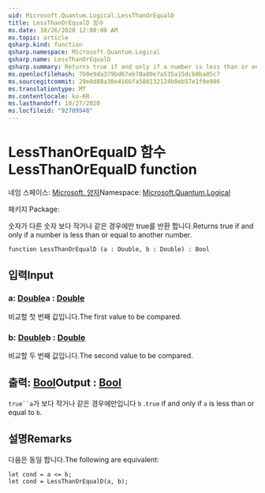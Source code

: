```yaml
---
uid: Microsoft.Quantum.Logical.LessThanOrEqualD
title: LessThanOrEqualD 함수
ms.date: 10/26/2020 12:00:00 AM
ms.topic: article
qsharp.kind: function
qsharp.namespace: Microsoft.Quantum.Logical
qsharp.name: LessThanOrEqualD
qsharp.summary: Returns true if and only if a number is less than or equal to another number.
ms.openlocfilehash: 7b0e9da379bd67eb78a80e7a535a15dcb8ba85c7
ms.sourcegitcommit: 29e0d88a30e4166fa580132124b0eb57e1f0e986
ms.translationtype: MT
ms.contentlocale: ko-KR
ms.lasthandoff: 10/27/2020
ms.locfileid: "92709948"
---
```

# <a name="lessthanorequald-function"></a><span data-ttu-id="ad10c-102">LessThanOrEqualD 함수</span><span class="sxs-lookup"><span data-stu-id="ad10c-102">LessThanOrEqualD function</span></span>

<span data-ttu-id="ad10c-103">네임 스페이스: [Microsoft. 양자](xref:Microsoft.Quantum.Logical)</span><span class="sxs-lookup"><span data-stu-id="ad10c-103">Namespace: [Microsoft.Quantum.Logical](xref:Microsoft.Quantum.Logical)</span></span>

<span data-ttu-id="ad10c-104">패키지 [](https://nuget.org/packages/)</span><span class="sxs-lookup"><span data-stu-id="ad10c-104">Package: [](https://nuget.org/packages/)</span></span>


<span data-ttu-id="ad10c-105">숫자가 다른 숫자 보다 작거나 같은 경우에만 true를 반환 합니다.</span><span class="sxs-lookup"><span data-stu-id="ad10c-105">Returns true if and only if a number is less than or equal to another number.</span></span>

```qsharp
function LessThanOrEqualD (a : Double, b : Double) : Bool
```


## <a name="input"></a><span data-ttu-id="ad10c-106">입력</span><span class="sxs-lookup"><span data-stu-id="ad10c-106">Input</span></span>

### <a name="a--double"></a><span data-ttu-id="ad10c-107">a: [Double](xref:microsoft.quantum.lang-ref.double)</span><span class="sxs-lookup"><span data-stu-id="ad10c-107">a : [Double](xref:microsoft.quantum.lang-ref.double)</span></span>

<span data-ttu-id="ad10c-108">비교할 첫 번째 값입니다.</span><span class="sxs-lookup"><span data-stu-id="ad10c-108">The first value to be compared.</span></span>


### <a name="b--double"></a><span data-ttu-id="ad10c-109">b: [Double](xref:microsoft.quantum.lang-ref.double)</span><span class="sxs-lookup"><span data-stu-id="ad10c-109">b : [Double](xref:microsoft.quantum.lang-ref.double)</span></span>

<span data-ttu-id="ad10c-110">비교할 두 번째 값입니다.</span><span class="sxs-lookup"><span data-stu-id="ad10c-110">The second value to be compared.</span></span>



## <a name="output--bool"></a><span data-ttu-id="ad10c-111">출력: [Bool](xref:microsoft.quantum.lang-ref.bool)</span><span class="sxs-lookup"><span data-stu-id="ad10c-111">Output : [Bool](xref:microsoft.quantum.lang-ref.bool)</span></span>

<span data-ttu-id="ad10c-112">`true``a`가 보다 작거나 같은 경우에만입니다 `b` .</span><span class="sxs-lookup"><span data-stu-id="ad10c-112">`true` if and only if `a` is less than or equal to `b`.</span></span>

## <a name="remarks"></a><span data-ttu-id="ad10c-113">설명</span><span class="sxs-lookup"><span data-stu-id="ad10c-113">Remarks</span></span>

<span data-ttu-id="ad10c-114">다음은 동일 합니다.</span><span class="sxs-lookup"><span data-stu-id="ad10c-114">The following are equivalent:</span></span>

```Q#
let cond = a <= b;
let cond = LessThanOrEqualD(a, b);
```